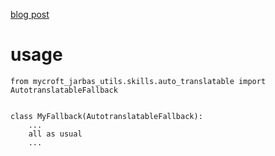 [blog post](https://jarbasai.github.io//posts/2017/11/auto_translatable_skills/)

# usage

    from mycroft_jarbas_utils.skills.auto_translatable import AutotranslatableFallback


    class MyFallback(AutotranslatableFallback):
        ...
        all as usual
        ...